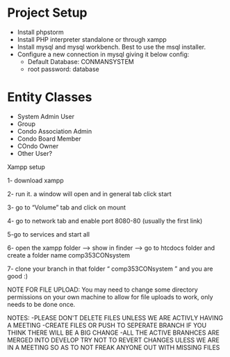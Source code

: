 
Project Setup
============

  * Install phpstorm
  * Install PHP interpreter standalone or through xampp
  * Install mysql and mysql workbench. Best to use the msql installer.
  * Configure a new connection in mysql giving it below config:
    * Default Database: CONMANSYSTEM
    * root password:  database


Entity Classes
============

* System Admin User
* Group
* Condo Association Admin
* Condo Board Member
* COndo Owner
* Other User?

Xampp setup

1- download xampp

2- run it. a window will open and in general tab click start 

3- go to “Volume” tab and click on mount 

4- go to network tab and enable port 8080-80 (usually the first link)

5-go to services and start all 

6- open the xampp folder —> show in finder —> go to htcdocs folder and create a folder name comp353CONsystem 

7- clone your branch in that folder “ comp353CONsystem ” and you are good :) 

NOTE FOR FILE UPLOAD: You may need to change some directory permissions on your own machine to allow for file uploads to work, only needs to be done once.

NOTES:
-PLEASE DON'T DELETE FILES UNLESS WE ARE ACTIVLY HAVING A MEETING
-CREATE FILES OR PUSH TO SEPERATE BRANCH IF YOU THINK THERE WILL BE A BIG CHANGE
-ALL THE ACTIVE BRANHCES ARE MERGED INTO DEVELOP TRY NOT TO REVERT CHANGES ULESS WE ARE IN A MEETING SO AS TO NOT FREAK ANYONE OUT WITH MISSING FILES 